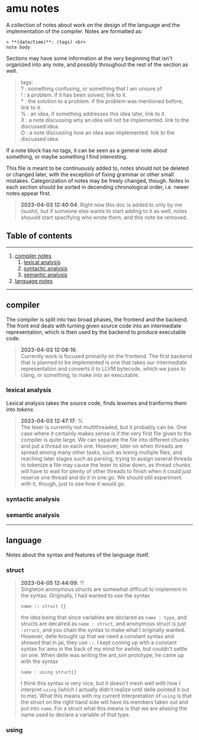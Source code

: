 # amu notes

A collection of notes about work on the design of the language and the implementation of the compiler. Notes are formatted as: 
```
> **(date/time)**: (tags) <br>
note body
```
Sections may have some information at the very beginning that isn't organized into any note, and possibly throughout the rest of the section as well. 

> tags: <br>
? : something confusing, or something that I am unsure of <br>
! : a problem. if it has been solved, link to it.<br>
\* : the solution to a problem. if the problem was mentioned before, link to it.<br>
% : an idea, if something addresses this idea later, link to it. <br>
X : a note discussing why an idea will not be implemented. link to the discussed idea. <br>
O : a note discussing how an idea was implemented. link to the discussed idea. <br>

If a note block has no tags, it can be seen as a general note about something, or maybe something I find interesting.

This file is meant to be continuously added to, notes should not be deleted or changed later, with the exception of fixing grammar or other small mistakes. Categorization of notes may be freely changed, though. Notes in each section should be sorted in decending chronological order, i.e. newer notes appear first.

> **2023-04-03 12:40:04**:
Right now this doc is added to only by me (sushi), but if someone else wants to start adding to it as well, notes shouuld start specifying who wrote them, and this note be removed. 

## Table of contents
---

1.  [compiler notes](#compiler)
    1. [lexical analysis](#lexical-analysis)
    2. [syntactic analysis](#syntactic-analysis)
    3. [semantic analysis](#semantic-analysis)
2. [language notes](#language)

---

## compiler

The compiler is split into two broad phases, the frontend and the backend. The front end deals with turning given source code into an intermediate representation, which is then used by the backend to produce executable code. 

> **2023-04-03 12:08:16**: <br>
Currently work is focused primarily on the frontend. The first backend that is planned to be implemented is one that takes our intermediate representation and converts it to LLVM bytecode, which we pass to clang, or something, to make into an executable.

### lexical analysis
Lexical analysis takes the source code, finds *lexemes* and tranforms them into *tokens*.

> **2023-04-03 12:47:17**: % <br>
The lexer is currently not multithreaded, but it probably can be. One case where it certainly makes sense is if the very first file given to the compiler is quite large. We can separate the file into different chunks and put a thread on each one. However, later on when threads are spread among many other tasks, such as lexing multiple files, and reaching later stages such as parsing, trying to assign several threads to tokenize a file may cause the lexer to slow down, as thread chunks will have to wait for plenty of other threads to finish when it could just reserve one thread and do it in one go. We should still experiment with it, though, just to see how it would go.

### syntactic analysis

### semantic analysis

---

## language
Notes about the syntax and features of the language itself.

### struct
> **2023-04-05 12:44:09**: ?! <br>
Singleton anonymous structs are somewhat difficult to implement in the syntax. Originally, I had wanted to use the syntax
> ```
> name :: struct {}
> ```
> the idea being that since variables are declared as `name : type`, and structs are decalred as `name : struct`, and anonymous struct is just `:struct`, and you chain the syntax to make what I originally wanted. However, delle brought up that we need a constant syntax and showed that in jai, they use `::`. I kept coming up with a constant syntax for amu in the back of my mind for awhile, but couldn't settle on one. When delle was writing the ant_sim prototype, he came up with the syntax 
>``` 
> name : using struct{}
>```
> I think this syntax is very nice, but it doesn't mesh well with how I interpret `using` (which I actually didn't realize until delle pointed it out to me). What this means with my current interpretation of `using` is that the struct on the right hand side will have its members taken out and put into `name`. For a struct what this means is that we are aliasing the name used to declare a variable of that type. 

### using 